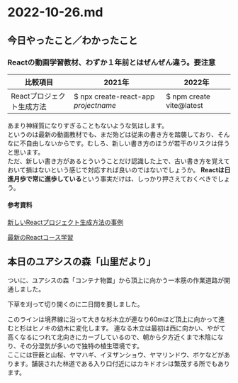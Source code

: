 # 2022-10-26.md

## 今日やったこと／わかったこと
### Reactの動画学習教材、わずか１年前とはぜんぜん違う。要注意

比較項目| 2021年　| 2022年
----|----|----
Reactプロジェクト生成方法|$ npx create-react-app <i>projectname</i>|$ npm create vite@latest |

あまり神経質になりすぎることもないような気はします。  
というのは最新の動画教材でも、まだ殆どは従来の書き方を踏襲しており、そんなに不自由しないからです。むしろ、新しい書き方のほうが若干のリスクは伴うと思います。  
ただ、新しい書き方があるとういうことだけ認識した上で、古い書き方を覚えておいて損はないという感じで対応すれば良いのではないでしょうか。
<b>Reactは日進月歩で常に進歩している</b>という事実だけは、しっかり押さえておくべきでしょう。

#### 参考資料


[新しいReactプロジェクト生成方法の事例](https://www.youtube.com/watch?v=uuAdVs7sbAs)

[最新のReactコース学習](https://youtube.com/playlist?list=PLpPqplz6dKxW5ZfERUPoYTtNUNvrEebAR)

## 本日のユアシスの森「山里だより」
ついに、ユアシスの森「コンテナ物置」から頂上に向かう一本筋の作業道路が開通しました。 
  
下草を刈って切り開くのに二日間を要しました。

このラインは境界線に沿って大きな杉木立が連なり60mほど頂上に向かって進むと杉はヒノキの幼木に変化します。 
連なる木立は最初は西に向かい、やがて高くなるにつれて北向きにカーブしているので、朝から夕方近くまで木陰になり、その分湿気が多いので独特の植生環境です。  
ここには笹薮と山桜、ヤマハギ、イヌザンショウ、ヤマリンドウ、ボケなどがあります。舗装された林道である入り口付近にはカキドオシは繁茂する所でもあります。
